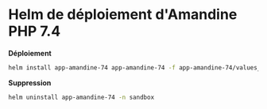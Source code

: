 # Helm de déploiement d'Amandine PHP 7.4

**Déploiement**
```sh
helm install app-amandine-74 app-amandine-74 -f app-amandine-74/values_sample.yaml -n sandbox
```

**Suppression**
```sh
helm uninstall app-amandine-74 -n sandbox
```